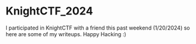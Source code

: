 # KnightCTF_2024
I participated in KnightCTF with a friend this past weekend (1/20/2024) so here are some of my writeups. Happy Hacking :)
